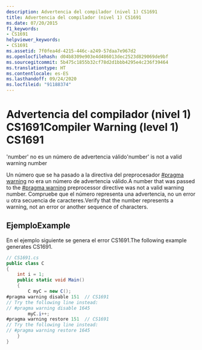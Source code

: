 ```yaml
---
description: Advertencia del compilador (nivel 1) CS1691
title: Advertencia del compilador (nivel 1) CS1691
ms.date: 07/20/2015
f1_keywords:
- CS1691
helpviewer_keywords:
- CS1691
ms.assetid: 7f0fea4d-4215-446c-a249-57daa7e967d2
ms.openlocfilehash: d04b8309e903e4d486013dec2523d829069de9bf
ms.sourcegitcommit: 5b475c1855b32cf78d2d1bbb4295e4c236f39464
ms.translationtype: HT
ms.contentlocale: es-ES
ms.lasthandoff: 09/24/2020
ms.locfileid: "91188374"
---
```

# <a name="compiler-warning-level-1-cs1691"></a><span data-ttu-id="4e9b9-103">Advertencia del compilador (nivel 1) CS1691</span><span class="sxs-lookup"><span data-stu-id="4e9b9-103">Compiler Warning (level 1) CS1691</span></span>

<span data-ttu-id="4e9b9-104">'number' no es un número de advertencia válido</span><span class="sxs-lookup"><span data-stu-id="4e9b9-104">'number' is not a valid warning number</span></span>  
  
 <span data-ttu-id="4e9b9-105">Un número que se ha pasado a la directiva del preprocesador [#pragma warning](../preprocessor-directives/preprocessor-pragma-warning.md) no era un número de advertencia válido.</span><span class="sxs-lookup"><span data-stu-id="4e9b9-105">A number that was passed to the [#pragma warning](../preprocessor-directives/preprocessor-pragma-warning.md) preprocessor directive was not a valid warning number.</span></span> <span data-ttu-id="4e9b9-106">Compruebe que el número representa una advertencia, no un error u otra secuencia de caracteres.</span><span class="sxs-lookup"><span data-stu-id="4e9b9-106">Verify that the number represents a warning, not an error or another sequence of characters.</span></span>  
  
## <a name="example"></a><span data-ttu-id="4e9b9-107">Ejemplo</span><span class="sxs-lookup"><span data-stu-id="4e9b9-107">Example</span></span>  

 <span data-ttu-id="4e9b9-108">En el ejemplo siguiente se genera el error CS1691.</span><span class="sxs-lookup"><span data-stu-id="4e9b9-108">The following example generates CS1691.</span></span>  
  
```csharp  
// CS1691.cs  
public class C  
{  
    int i = 1;  
    public static void Main()  
    {  
        C myC = new C();  
#pragma warning disable 151  // CS1691  
// Try the following line instead:  
// #pragma warning disable 1645
        myC.i++;  
#pragma warning restore 151  // CS1691  
// Try the following line instead:  
// #pragma warning restore 1645
    }  
}  
```
